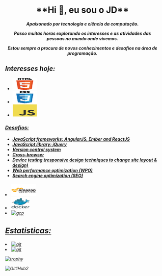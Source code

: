 <h1 align="center"><b>**Hi 👋, eu sou o JD**</b></h1>
<h4 align="center"><p><i>Apaixonado por tecnologia e ciência da computação.</p>
<p> Passo muitas horas explorando os interesses e as atividades das pessoas no mundo onde vivemos.</p>
<p>Estou sempre a procura de novos conhecimentos e desafios na área de programação.</p></i></h4>

<h3>
     <p><h2><i>Interesses hoje:</i></h2></p>
  </h3>
  
  <ul>
   
   <li></a><a href="https://html.spec.whatwg.org/" target="_blank"> <img src="https://raw.githubusercontent.com/devicons/devicon/2ae2a900d2f041da66e950e4d48052658d850630/icons/html5/html5-original-wordmark.svg" alt="html5" width="80" height="40"></li>
   
   <li></a><a href="https://developer.mozilla.org/en-US/docs/Web/CSS" target="_blank"> <img src="https://raw.githubusercontent.com/devicons/devicon/2ae2a900d2f041da66e950e4d48052658d850630/icons/css3/css3-original-wordmark.svg" alt="css" width="80" height="40"></li>
   
   <li></a><a href="https://developer.mozilla.org/pt-BR/docs/Web/JavaScript/Guide/Introduction" target="_blank"> <img src="https://raw.githubusercontent.com/devicons/devicon/2ae2a900d2f041da66e950e4d48052658d850630/icons/javascript/javascript-original.svg" alt="js" width="80" height="40"></li> 
   
   </ul>

<h3>
 <div><i> Desafios:</b></h3></p>
 <ul>
       <li><h4><i>JavaScript frameworks: AngularJS, Ember and ReactJS
          <li>JavaScript library: jQuery
           <li>Version control system
            <li>Cross-browser
             <li>Device testing (responsive design techniques to change site layout & design)
              <li>Web performance optimization (WPO)
                <li>Search engine optimization (SEO)
        </i></h4>
   </ul>
  </div>
 </h3>

  <li></a><a href="https://aws.amazon.com" target="_blank"> <img src="https://raw.githubusercontent.com/devicons/devicon/master/icons/amazonwebservices/amazonwebservices-original-wordmark.svg" alt="aws" width="80" height="40"></li>
  
  <li></a><a href="https://www.docker.com/" target="_blank"> <img src="https://raw.githubusercontent.com/devicons/devicon/2ae2a900d2f041da66e950e4d48052658d850630/icons/docker/docker-original-wordmark.svg" alt="docker" width="60" height="40"></li>
  
  <li></a><a href="https://cloud.google.com" target="_blank"> <img src="https://www.vectorlogo.zone/logos/google_cloud/google_cloud-icon.svg" alt="gcp" width="35" height="40"></li>
  
  <h3>
  <div><h2><i> Estatisticas:</b></h2></p>
</h3>
  
  
  <li></a><a href="https://github-readme-stats.vercel.app" target="_blank"> <img src="https://github-readme-stats.vercel.app/api?username=git1hub2&show_icons=true&locale=en" alt="git" width="300" height="120"></li>
  <li></a><a href="https://github-readme-streak-stats.herokuapp.com" target="_blank"> <img src="https://github-readme-streak-stats.herokuapp.com/?user=git1hub2&" alt="git" width="300" height="120"></li>
  

   
[![trophy](https://github-profile-trophy.vercel.app/?username=Git1Hub2&theme=onedark)](https://github.com/ryo-ma/github-profile-trophy)


<img src="https://komarev.com/ghpvc/?username=Git1Hub2" alt="Git1Hub2" />
